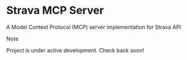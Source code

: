 # Strava MCP Server

A Model Context Protocol (MCP) server implementation for Strava API

> [!NOTE]
> Project is under active development. Check back soon!
